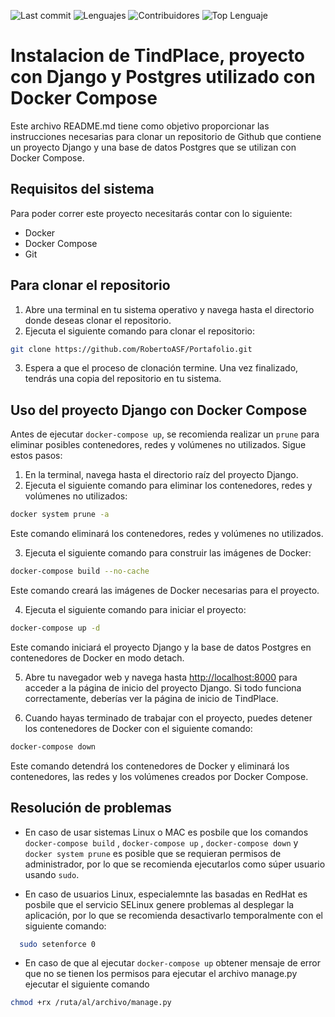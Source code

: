 ![Last commit](https://img.shields.io/github/last-commit/RobertoASF/Portafolio?logo=git&logoColor=green&label=Último%20Commit)
![Lenguajes](https://img.shields.io/github/languages/count/RobertoASF/Portafolio?color=purple&label=Lenguajes)
![Contribuidores](https://img.shields.io/github/contributors/RobertoASF/Portafolio?color=green&label=Contribuidores)
![Top Lenguaje](https://img.shields.io/github/languages/top/RobertoASF/Portafolio?color=blue)

# Instalacion de TindPlace, proyecto con Django y Postgres utilizado con Docker Compose

Este archivo README.md tiene como objetivo proporcionar las instrucciones necesarias para clonar un repositorio de Github que contiene un proyecto Django y una base de datos Postgres que se utilizan con Docker Compose.

## Requisitos del sistema

Para poder correr este proyecto necesitarás contar con lo siguiente:

* Docker 
* Docker Compose
* Git 

## Para clonar el repositorio

1. Abre una terminal en tu sistema operativo y navega hasta el directorio donde deseas clonar el repositorio.
2. Ejecuta el siguiente comando para clonar el repositorio:

```bash
git clone https://github.com/RobertoASF/Portafolio.git 
```

3. Espera a que el proceso de clonación termine. Una vez finalizado, tendrás una copia del repositorio en tu sistema.

## Uso del proyecto Django con Docker Compose

Antes de ejecutar `docker-compose up`, se recomienda realizar un `prune` para eliminar posibles contenedores, redes y volúmenes no utilizados. Sigue estos pasos:

1. En la terminal, navega hasta el directorio raíz del proyecto Django.
2. Ejecuta el siguiente comando para eliminar los contenedores, redes y volúmenes no utilizados:

```bash
docker system prune -a
```


Este comando eliminará los contenedores, redes y volúmenes no utilizados.

3. Ejecuta el siguiente comando para construir las imágenes de Docker:

```bash
docker-compose build --no-cache
```

Este comando creará las imágenes de Docker necesarias para el proyecto.

4. Ejecuta el siguiente comando para iniciar el proyecto:

```bash
docker-compose up -d
```

Este comando iniciará el proyecto Django y la base de datos Postgres en contenedores de Docker en modo detach.

5. Abre tu navegador web y navega hasta [http://localhost:8000](http://localhost:8000) para acceder a la página de inicio del proyecto Django. Si todo funciona correctamente, deberías ver la página de inicio de TindPlace.

6. Cuando hayas terminado de trabajar con el proyecto, puedes detener los contenedores de Docker con el siguiente comando:
```bash
docker-compose down
```


Este comando detendrá los contenedores de Docker y eliminará los contenedores, las redes y los volúmenes creados por Docker Compose.


## Resolución de problemas

* En caso de usar sistemas Linux o MAC es posbile que los comandos `docker-compose build` , `docker-compose up` , `docker-compose down` y `docker system prune` es posible que se requieran permisos de administrador, por lo que se recomienda ejecutarlos como súper usuario usando `sudo`.

* En caso de usuarios Linux, especialemnte las basadas en RedHat es posbile que el servicio SELinux genere problemas al desplegar la aplicación, por lo que se recomienda desactivarlo temporalmente con el siguiente comando: 
```sh
  sudo setenforce 0
  ```
* En caso de que al ejecutar `docker-compose up` obtener mensaje de error que no se tienen los permisos para ejecutar el archivo manage.py ejecutar el siguiente comando
```bash
chmod +rx /ruta/al/archivo/manage.py
```



